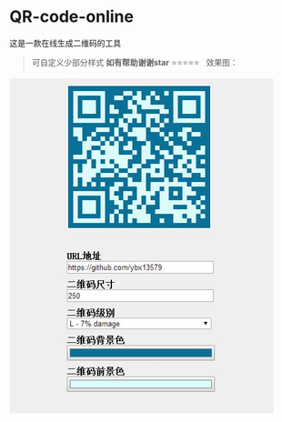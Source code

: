 # QR-code-online
这是一款在线生成二维码的工具

>可自定义少部分样式
> **如有帮助谢谢star**   :star::star::star::star::star:
 
 效果图：
 <img src="1.jpg" />
